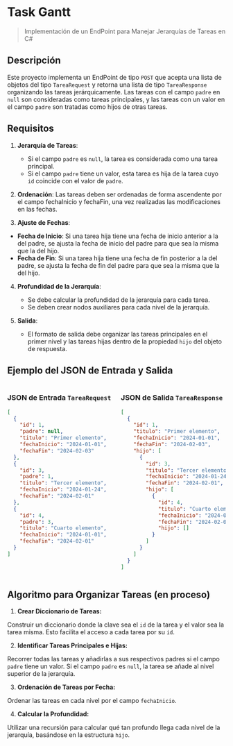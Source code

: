 # Task Gantt 

> Implementación de un EndPoint para Manejar Jerarquías de Tareas en C#

## Descripción
Este proyecto implementa un EndPoint de tipo `POST` que acepta una lista de objetos del tipo `TareaRequest` y retorna una lista de tipo `TareaResponse` organizando las tareas jerárquicamente. Las tareas con el campo `padre` en `null` son consideradas como tareas principales, y las tareas con un valor en el campo `padre` son tratadas como hijos de otras tareas.

## Requisitos
1. **Jerarquía de Tareas**:
   - Si el campo `padre` es `null`, la tarea es considerada como una tarea principal.
   - Si el campo `padre` tiene un valor, esta tarea es hija de la tarea cuyo `id` coincide con el valor de `padre`.
   
2. **Ordenación**:
Las tareas deben ser ordenadas de forma ascendente por el campo fechaInicio y fechaFin, una vez realizadas las modificaciones en las fechas.

3. **Ajuste de Fechas**:
- **Fecha de Inicio**: Si una tarea hija tiene una fecha de inicio anterior a la del padre, se ajusta la fecha de inicio del padre para que sea la misma que la del hijo.
- **Fecha de Fin**: Si una tarea hija tiene una fecha de fin posterior a la del padre, se ajusta la fecha de fin del padre para que sea la misma que la del hijo.
4. **Profundidad de la Jerarquía**:
   - Se debe calcular la profundidad de la jerarquía para cada tarea.
   - Se deben crear nodos auxiliares para cada nivel de la jerarquía.
   
4. **Salida**:
   - El formato de salida debe organizar las tareas principales en el primer nivel y las tareas hijas dentro de la propiedad `hijo` del objeto de respuesta.

## Ejemplo del JSON de Entrada y Salida

<div style="display: flex; justify-content: space-between;">

<div style="width: 48%;">

### JSON de Entrada `TareaRequest`
```JSON
[
  {
    "id": 1,
    "padre": null,
    "titulo": "Primer elemento",
    "fechaInicio": "2024-01-01",
    "fechaFin": "2024-02-03"
  },
  {
    "id": 3,
    "padre": 1,
    "titulo": "Tercer elemento",
    "fechaInicio": "2024-01-24",
    "fechaFin": "2024-02-01"
  },
  {
    "id": 4,
    "padre": 3,
    "titulo": "Cuarto elemento",
    "fechaInicio": "2024-01-01",
    "fechaFin": "2024-02-01"
  }
]
```
</div> <div style="width: 48%;">


### JSON de Salida `TareaResponse`

```JSON
[
  {
    "id": 1,
    "titulo": "Primer elemento",
    "fechaInicio": "2024-01-01",
    "fechaFin": "2024-02-03",
    "hijo": [
      {
        "id": 3,
        "titulo": "Tercer elemento",
        "fechaInicio": "2024-01-24",
        "fechaFin": "2024-02-01",
        "hijo": [
          {
            "id": 4,
            "titulo": "Cuarto elemento",
            "fechaInicio": "2024-01-01",
            "fechaFin": "2024-02-01",
            "hijo": []
          }
        ]
      }
    ]
  }
]
```
</div> </div>

## Algoritmo para Organizar Tareas (en proceso)
1. **Crear Diccionario de Tareas:** 

Construir un diccionario donde la clave sea el `id` de la tarea y el valor sea la tarea misma. Esto facilita el acceso a cada tarea por su `id`.

2. **Identificar Tareas Principales e Hijas:**

Recorrer todas las tareas y añadirlas a sus respectivos padres si el campo `padre` tiene un valor.
Si el campo `padre` es `null`, la tarea se añade al nivel superior de la jerarquía.

3. **Ordenación de Tareas por Fecha:**

Ordenar las tareas en cada nivel por el campo `fechaInicio`.

4. **Calcular la Profundidad:**

Utilizar una recursión para calcular qué tan profundo llega cada nivel de la jerarquía, basándose en la estructura `hijo`.
